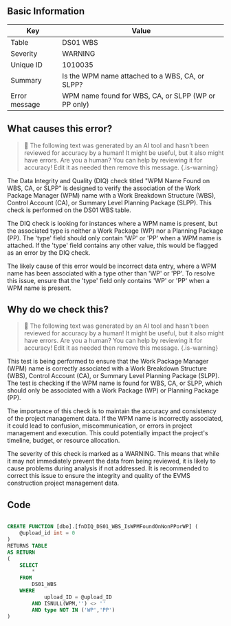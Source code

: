 ## Basic Information
| Key         | Value          |
|-------------|----------------|
| Table       | DS01 WBS |
| Severity    | WARNING |
| Unique ID   | 1010035   |
| Summary     | Is the WPM name attached to a WBS, CA, or SLPP? |
| Error message | WPM name found for WBS, CA, or SLPP (WP or PP only) |

## What causes this error?

> :robot: The following text was generated by an AI tool and hasn't been reviewed for accuracy by a human! It might be useful, but it also might have errors. Are you a human? You can help by reviewing it for accuracy! Edit it as needed then remove this message.
{.is-warning}

The Data Integrity and Quality (DIQ) check titled "WPM Name Found on WBS, CA, or SLPP" is designed to verify the association of the Work Package Manager (WPM) name with a Work Breakdown Structure (WBS), Control Account (CA), or Summary Level Planning Package (SLPP). This check is performed on the DS01 WBS table.

The DIQ check is looking for instances where a WPM name is present, but the associated type is neither a Work Package (WP) nor a Planning Package (PP). The 'type' field should only contain 'WP' or 'PP' when a WPM name is attached. If the 'type' field contains any other value, this would be flagged as an error by the DIQ check.

The likely cause of this error would be incorrect data entry, where a WPM name has been associated with a type other than 'WP' or 'PP'. To resolve this issue, ensure that the 'type' field only contains 'WP' or 'PP' when a WPM name is present.
## Why do we check this?

> :robot: The following text was generated by an AI tool and hasn't been reviewed for accuracy by a human! It might be useful, but it also might have errors. Are you a human? You can help by reviewing it for accuracy! Edit it as needed then remove this message.
{.is-warning}

This test is being performed to ensure that the Work Package Manager (WPM) name is correctly associated with a Work Breakdown Structure (WBS), Control Account (CA), or Summary Level Planning Package (SLPP). The test is checking if the WPM name is found for WBS, CA, or SLPP, which should only be associated with a Work Package (WP) or Planning Package (PP).

The importance of this check is to maintain the accuracy and consistency of the project management data. If the WPM name is incorrectly associated, it could lead to confusion, miscommunication, or errors in project management and execution. This could potentially impact the project's timeline, budget, or resource allocation.

The severity of this check is marked as a WARNING. This means that while it may not immediately prevent the data from being reviewed, it is likely to cause problems during analysis if not addressed. It is recommended to correct this issue to ensure the integrity and quality of the EVMS construction project management data.
## Code

```sql

CREATE FUNCTION [dbo].[fnDIQ_DS01_WBS_IsWPMFoundOnNonPPorWP] (
	@upload_id int = 0
)
RETURNS TABLE
AS RETURN
(
	SELECT 
		*
	FROM
		DS01_WBS
	WHERE
			upload_ID = @upload_ID
		AND ISNULL(WPM,'') <> ''
		AND type NOT IN ('WP','PP')
)
```

